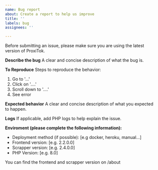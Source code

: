 ```yaml
---
name: Bug report
about: Create a report to help us improve
title: ''
labels: bug
assignees: ''

---
```


Before submitting an issue, please make sure you are using the latest version of ProxiTok.

**Describe the bug**
A clear and concise description of what the bug is.

**To Reproduce**
Steps to reproduce the behavior:
1. Go to '...'
2. Click on '....'
3. Scroll down to '....'
4. See error

**Expected behavior**
A clear and concise description of what you expected to happen.

**Logs**
If applicable, add PHP logs to help explain the issue.

**Enviroment (please complete the following information):**

- Deployment method (if possible): [e.g docker, heroku, manual...]
- Frontend version: [e.g. 2.2.0.0]
- Scrapper version: [e.g. 2.4.0.0]
- PHP Version: [e.g. 8.0]

You can find the frontend and scrapper version on /about
